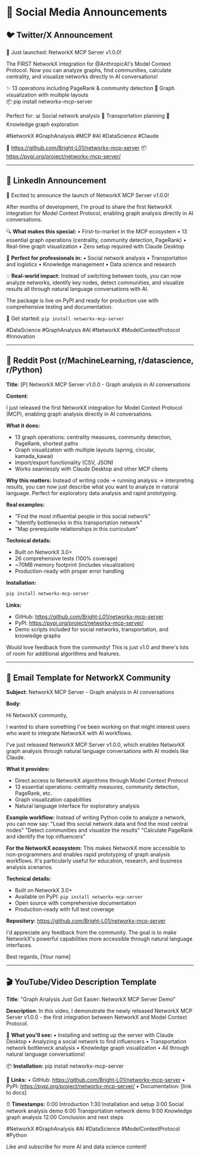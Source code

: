 # 📱 Social Media Announcements

## 🐦 Twitter/X Announcement

🚀 Just launched: NetworkX MCP Server v1.0.0! 

The FIRST NetworkX integration for @AnthropicAI's Model Context Protocol. Now you can analyze graphs, find communities, calculate centrality, and visualize networks directly in AI conversations!

✨ 13 operations including PageRank & community detection
🎨 Graph visualization with multiple layouts  
📦 pip install networkx-mcp-server

Perfect for:
📊 Social network analysis
🚛 Transportation planning
🧠 Knowledge graph exploration

#NetworkX #GraphAnalysis #MCP #AI #DataScience #Claude

🔗 https://github.com/Bright-L01/networkx-mcp-server
📦 https://pypi.org/project/networkx-mcp-server/

---

## 💼 LinkedIn Announcement

🎉 Excited to announce the launch of NetworkX MCP Server v1.0.0!

After months of development, I'm proud to share the first NetworkX integration for Model Context Protocol, enabling graph analysis directly in AI conversations.

🔍 **What makes this special:**
• First-to-market in the MCP ecosystem
• 13 essential graph operations (centrality, community detection, PageRank)
• Real-time graph visualization
• Zero setup required with Claude Desktop

🎯 **Perfect for professionals in:**
• Social network analysis
• Transportation and logistics
• Knowledge management
• Data science and research

💡 **Real-world impact:**
Instead of switching between tools, you can now analyze networks, identify key nodes, detect communities, and visualize results all through natural language conversations with AI.

The package is live on PyPI and ready for production use with comprehensive testing and documentation.

🚀 Get started: `pip install networkx-mcp-server`

#DataScience #GraphAnalysis #AI #NetworkX #ModelContextProtocol #Innovation

---

## 📖 Reddit Post (r/MachineLearning, r/datascience, r/Python)

**Title**: [P] NetworkX MCP Server v1.0.0 - Graph analysis in AI conversations

**Content**:

I just released the first NetworkX integration for Model Context Protocol (MCP), enabling graph analysis directly in AI conversations.

**What it does:**
- 13 graph operations: centrality measures, community detection, PageRank, shortest paths
- Graph visualization with multiple layouts (spring, circular, kamada_kawai)
- Import/export functionality (CSV, JSON)
- Works seamlessly with Claude Desktop and other MCP clients

**Why this matters:**
Instead of writing code → running analysis → interpreting results, you can now just describe what you want to analyze in natural language. Perfect for exploratory data analysis and rapid prototyping.

**Real examples:**
- "Find the most influential people in this social network"
- "Identify bottlenecks in this transportation network"  
- "Map prerequisite relationships in this curriculum"

**Technical details:**
- Built on NetworkX 3.0+
- 26 comprehensive tests (100% coverage)
- ~70MB memory footprint (includes visualization)
- Production-ready with proper error handling

**Installation:**
```bash
pip install networkx-mcp-server
```

**Links:**
- GitHub: https://github.com/Bright-L01/networkx-mcp-server
- PyPI: https://pypi.org/project/networkx-mcp-server/
- Demo scripts included for social networks, transportation, and knowledge graphs

Would love feedback from the community! This is just v1.0 and there's lots of room for additional algorithms and features.

---

## 📧 Email Template for NetworkX Community

**Subject**: NetworkX MCP Server - Graph analysis in AI conversations

**Body**:

Hi NetworkX community,

I wanted to share something I've been working on that might interest users who want to integrate NetworkX with AI workflows.

I've just released NetworkX MCP Server v1.0.0, which enables NetworkX graph analysis through natural language conversations with AI models like Claude.

**What it provides:**
- Direct access to NetworkX algorithms through Model Context Protocol
- 13 essential operations: centrality measures, community detection, PageRank, etc.
- Graph visualization capabilities
- Natural language interface for exploratory analysis

**Example workflow:**
Instead of writing Python code to analyze a network, you can now say:
"Load this social network data and find the most central nodes"
"Detect communities and visualize the results"
"Calculate PageRank and identify the top influencers"

**For the NetworkX ecosystem:**
This makes NetworkX more accessible to non-programmers and enables rapid prototyping of graph analysis workflows. It's particularly useful for education, research, and business analysis scenarios.

**Technical details:**
- Built on NetworkX 3.0+
- Available on PyPI: `pip install networkx-mcp-server`
- Open source with comprehensive documentation
- Production-ready with full test coverage

**Repository:** https://github.com/Bright-L01/networkx-mcp-server

I'd appreciate any feedback from the community. The goal is to make NetworkX's powerful capabilities more accessible through natural language interfaces.

Best regards,
[Your name]

---

## 🎬 YouTube/Video Description Template

**Title**: "Graph Analysis Just Got Easier: NetworkX MCP Server Demo"

**Description**:
In this video, I demonstrate the newly released NetworkX MCP Server v1.0.0 - the first integration between NetworkX and Model Context Protocol.

🚀 **What you'll see:**
• Installing and setting up the server with Claude Desktop
• Analyzing a social network to find influencers
• Transportation network bottleneck analysis
• Knowledge graph visualization
• All through natural language conversations!

📦 **Installation:**
pip install networkx-mcp-server

🔗 **Links:**
• GitHub: https://github.com/Bright-L01/networkx-mcp-server
• PyPI: https://pypi.org/project/networkx-mcp-server/
• Documentation: [link to docs]

⏰ **Timestamps:**
0:00 Introduction
1:30 Installation and setup
3:00 Social network analysis demo
6:00 Transportation network demo
9:00 Knowledge graph analysis
12:00 Conclusion and next steps

#NetworkX #GraphAnalysis #AI #DataScience #ModelContextProtocol #Python

Like and subscribe for more AI and data science content!